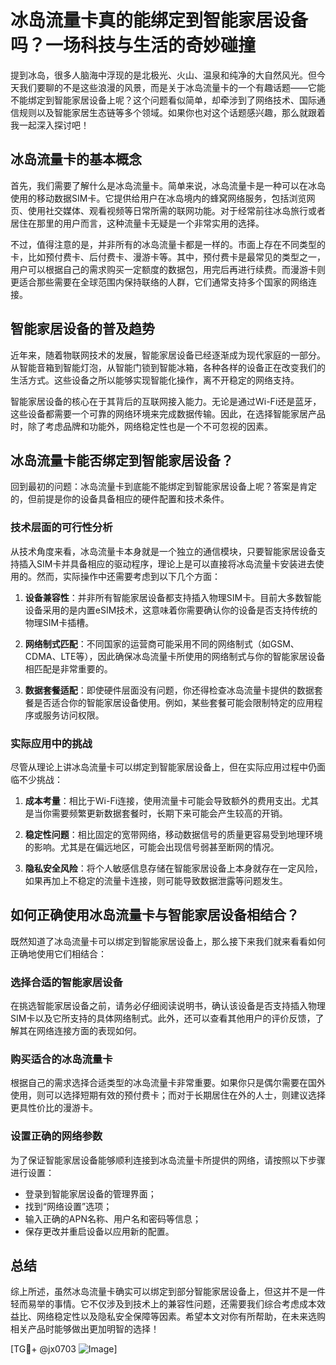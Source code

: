 # 冰岛流量卡真的能绑定到智能家居设备吗？一场科技与生活的奇妙碰撞

提到冰岛，很多人脑海中浮现的是北极光、火山、温泉和纯净的大自然风光。但今天我们要聊的不是这些浪漫的风景，而是关于冰岛流量卡的一个有趣话题——它能不能绑定到智能家居设备上呢？这个问题看似简单，却牵涉到了网络技术、国际通信规则以及智能家居生态链等多个领域。如果你也对这个话题感兴趣，那么就跟着我一起深入探讨吧！

## 冰岛流量卡的基本概念

首先，我们需要了解什么是冰岛流量卡。简单来说，冰岛流量卡是一种可以在冰岛使用的移动数据SIM卡。它提供给用户在冰岛境内的蜂窝网络服务，包括浏览网页、使用社交媒体、观看视频等日常所需的联网功能。对于经常前往冰岛旅行或者居住在那里的用户而言，这种流量卡无疑是一个非常实用的选择。

不过，值得注意的是，并非所有的冰岛流量卡都是一样的。市面上存在不同类型的卡，比如预付费卡、后付费卡、漫游卡等。其中，预付费卡是最常见的类型之一，用户可以根据自己的需求购买一定额度的数据包，用完后再进行续费。而漫游卡则更适合那些需要在全球范围内保持联络的人群，它们通常支持多个国家的网络连接。

## 智能家居设备的普及趋势

近年来，随着物联网技术的发展，智能家居设备已经逐渐成为现代家庭的一部分。从智能音箱到智能灯泡，从智能门锁到智能冰箱，各种各样的设备正在改变我们的生活方式。这些设备之所以能够实现智能化操作，离不开稳定的网络支持。

智能家居设备的核心在于其背后的互联网接入能力。无论是通过Wi-Fi还是蓝牙，这些设备都需要一个可靠的网络环境来完成数据传输。因此，在选择智能家居产品时，除了考虑品牌和功能外，网络稳定性也是一个不可忽视的因素。

## 冰岛流量卡能否绑定到智能家居设备？

回到最初的问题：冰岛流量卡到底能不能绑定到智能家居设备上呢？答案是肯定的，但前提是你的设备具备相应的硬件配置和技术条件。

### 技术层面的可行性分析

从技术角度来看，冰岛流量卡本身就是一个独立的通信模块，只要智能家居设备支持插入SIM卡并具备相应的驱动程序，理论上是可以直接将冰岛流量卡安装进去使用的。然而，实际操作中还需要考虑到以下几个方面：

1. **设备兼容性**：并非所有智能家居设备都支持插入物理SIM卡。目前大多数智能设备采用的是内置eSIM技术，这意味着你需要确认你的设备是否支持传统的物理SIM卡插槽。
   
2. **网络制式匹配**：不同国家的运营商可能采用不同的网络制式（如GSM、CDMA、LTE等），因此确保冰岛流量卡所使用的网络制式与你的智能家居设备相匹配是非常重要的。

3. **数据套餐适配**：即使硬件层面没有问题，你还得检查冰岛流量卡提供的数据套餐是否适合你的智能家居设备使用。例如，某些套餐可能会限制特定的应用程序或服务访问权限。

### 实际应用中的挑战

尽管从理论上讲冰岛流量卡可以绑定到智能家居设备上，但在实际应用过程中仍面临不少挑战：

1. **成本考量**：相比于Wi-Fi连接，使用流量卡可能会导致额外的费用支出。尤其是当你需要频繁更新数据套餐时，长期下来可能会产生较高的开销。

2. **稳定性问题**：相比固定的宽带网络，移动数据信号的质量更容易受到地理环境的影响。尤其是在偏远地区，可能会出现信号弱甚至断网的情况。

3. **隐私安全风险**：将个人敏感信息存储在智能家居设备上本身就存在一定风险，如果再加上不稳定的流量卡连接，则可能导致数据泄露等问题发生。

## 如何正确使用冰岛流量卡与智能家居设备相结合？

既然知道了冰岛流量卡可以绑定到智能家居设备上，那么接下来我们就来看看如何正确地使用它们相结合：

### 选择合适的智能家居设备

在挑选智能家居设备之前，请务必仔细阅读说明书，确认该设备是否支持插入物理SIM卡以及它所支持的具体网络制式。此外，还可以查看其他用户的评价反馈，了解其在网络连接方面的表现如何。

### 购买适合的冰岛流量卡

根据自己的需求选择合适类型的冰岛流量卡非常重要。如果你只是偶尔需要在国外使用，则可以选择短期有效的预付费卡；而对于长期居住在外的人士，则建议选择更具性价比的漫游卡。

### 设置正确的网络参数

为了保证智能家居设备能够顺利连接到冰岛流量卡所提供的网络，请按照以下步骤进行设置：
   - 登录到智能家居设备的管理界面；
   - 找到“网络设置”选项；
   - 输入正确的APN名称、用户名和密码等信息；
   - 保存更改并重启设备以应用新的配置。

## 总结

综上所述，虽然冰岛流量卡确实可以绑定到部分智能家居设备上，但这并不是一件轻而易举的事情。它不仅涉及到技术上的兼容性问题，还需要我们综合考虑成本效益比、网络稳定性以及隐私安全保障等因素。希望本文对你有所帮助，在未来选购相关产品时能够做出更加明智的选择！

[TG💪+ @jx0703 ![Image](https://github.com/user-attachments/assets/dbca1d08-cadb-493c-b0ec-ad6f7a83f270)]
